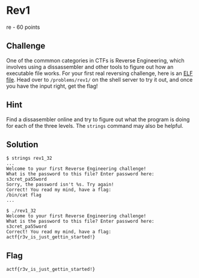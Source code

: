 # Rev1
re - 60 points

## Challenge 
One of the commmon categories in CTFs is Reverse Engineering, which involves using a dissassembler and other tools to figure out how an executable file works. For your first real reversing challenge, here is an [ELF file](rev1_32). Head over to `/problems/rev1/` on the shell server to try it out, and once you have the input right, get the flag!

## Hint
Find a dissasembler online and try to figure out what the program is doing for each of the three levels. The `strings` command may also be helpful.

## Solution

	$ strings rev1_32
	...
	Welcome to your first Reverse Engineering challenge!
	What is the password to this file? Enter password here: 
	s3cret_pa55word
	Sorry, the password isn't %s. Try again!
	Correct! You read my mind, have a flag: 
	/bin/cat flag
	...

	$ ./rev1_32 
	Welcome to your first Reverse Engineering challenge!
	What is the password to this file? Enter password here: s3cret_pa55word
	Correct! You read my mind, have a flag: 
	actf{r3v_is_just_gettin_started!}


## Flag

	actf{r3v_is_just_gettin_started!}